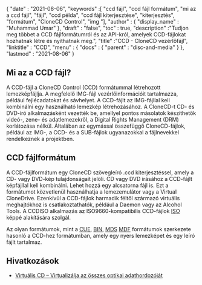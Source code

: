 {
  "date" : "2021-08-06",
  "keywords" :[ "ccd fájl", "ccd fájl formátum", "mi az a ccd fájl", "fájl", "ccd példa", "ccd fájl kiterjesztése", "kiterjesztés", "formátum", "CloneCD Control", "img "],
  "author" : {
    "display_name" : "Muhammad Umar"
},
  "draft" : "false",
   "toc" : true,
  "description" :"Tudjon meg többet a CCD fájlformátumról és az API-król, amelyek CCD-fájlokat hozhatnak létre és nyithatnak meg.",
  "title" :"CCD - CloneCD vezérlőfájl",
  "linktitle" : "CCD",
  "menu" : {
    "docs" : {
      "parent" : "disc-and-media"
}
},
  "lastmod" : "2021-08-06"
}

## Mi az a CCD fájl?

A CCD-fájl a CloneCD Control (CCD) formátummal létrehozott lemezképfájlja. A megfelelő IMG-fájl vezérlőinformációit tartalmazza, például fejlécadatokat és sávhelyet. A CCD-fájlt az IMG-fájllal kell kombinálni egy használható lemezkép létrehozásához. A CloneCD-t CD- és DVD-író alkalmazásként vezették be, amellyel pontos másolatok készíthetők videó-, zene- és adatlemezekről, a Digital Rights Management (DRM) korlátozása nélkül. Általában az egymással összefüggő CloneCD-fájlok, például az IMG-, a CCD- és a SUB-fájlok ugyanazokkal a fájlnevekkel rendelkeznek a projektben.

## CCD fájlformátum

A CCD-fájlformátum egy CloneCD szövegleíró .ccd kiterjesztéssel, amely a CD- vagy DVD-kép tulajdonságait jelöli. CD vagy DVD írásához a CCD-fájlt képfájllal kell kombinálni. Lehet hozzá egy alcsatorna fájl is. Ezt a formátumot közvetlenül használhatja a lemezemulátor vagy a Virtual CloneDrive. Ezenkívül a CCD-fájlok harmadik féltől származó virtuális meghajtókhoz is csatlakoztathatók, például a Daemon vagy az Alcohol Tools. A CCDISO alkalmazás az ISO9660-kompatibilis CCD-fájlok [ISO](/hu/compression/iso/) képpé alakítására szolgál.

Az olyan formátumok, mint a [CUE](/hu/disc-and-media/cue/), [BIN](/hu/disc-and-media/bin/), [MDS]() [MDF]() formátumok szerkezete hasonló a CCD-hez formátumban, amely egy nyers lemezképet és egy leíró fájlt tartalmaz.

## Hivatkozások

* [Virtuális CD – Virtualizálja az összes optikai adathordozóját](https://www.virtualcd-online.com/)


